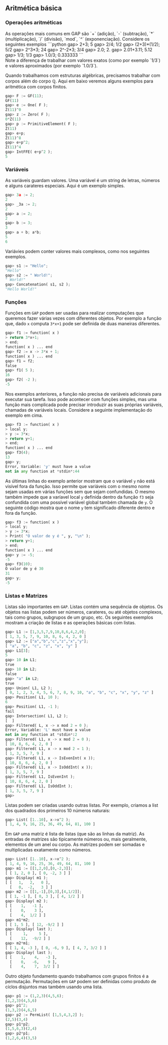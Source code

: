 ## Aritmética básica

### Operações aritméticas

<div class="task">
As operações mais comuns em GAP são `+` (adição), `-` (subtração), `*` (multiplicação), `/` (divisão), `mod`, `^` (exponenciação). Considere os seguintes exemplos
```python
gap> 2+3;
5
gap> 2/4;
1/2
gap> (2+3)*(1/2);
5/2
gap> 2^3*3;
24
gap> 2^-2*3;
3/4
gap> 2.0;
2.
gap> 2.01+3.11;
5.12
gap> 1/3;
1/3
gap> 1.0/3;
0.333333
```
</div>
Note a diferença de trabalhar com valores exatos (como por exemplo `1/3`) e valores aproximados (por exemplo `1.0/3`).

Quando trabalhamos com estruturas algébricas, precisamos trabalhar com corpos além do corpo $\mathbb Q$. Aqui em baixo veremos alguns exemplos para aritmética com corpos finitos.
```python
gap> F := GF(11);
GF(11)
gap> e := One( F );
Z(11)^0
gap> z := Zero( F );
0*Z(11)
gap> p := PrimitiveElement( F );
Z(11)
gap> e+p;
Z(11)^8
gap> e+p^2;
Z(11)^4
gap> IntFFE( e+p^2 );
5
```


### Variáveis

As variáveis guardam valores. Uma variável é um string de letras, números e alguns carateres especiais. Aqui é um exemplo simples.
```python
gap> 3a := 2;
2
gap> _3a := 2;
2
gap> a := 2; 
2
gap> b := 3;
3
gap> a + b; a*b;
5
6

```
Variávies podem conter valores mais complexos, como nos seguintes exemplos.

```python
gap> s1 := "Hello";
"Hello"
gap> s2 := " World!";
" World!"
gap> Concatenation( s1, s2 );
"Hello World!"
```

### Funções

Funções em ```GAP``` podem ser usadas para realizar computações que queremos fazer várias vezes com diferentes objetos. Por exemplo a função que, dado ```x``` computa ```3*x+1``` pode ser definida de duas maneiras diferentes.
```python
gap> f1 := function( x )
> return 3*x+1;
> end;
function( x ) ... end
gap> f2 := x -> 3*x + 1;
function( x ) ... end
gap> f1 = f2;
false
gap> f1( 5 );
16
gap> f2( -2 );
-5
```

Nos exemplos anteriores, a função não precisa de variáveis adicionais para executar sua tarefa. Isso pode acontecer com funções simples, mas uma função mais complicada pode precisar introduzir as suas próprias variáveis, chamadas de variáveis locais. Considere a seguinte implementação do exemplo em cima.
```python
gap> f3 := function( x )
> local y;
> y := 3*x;
> return y+1;
> end;
function( x ) ... end
gap> f3(4);
13
gap> y;
Error, Variable: 'y' must have a value
not in any function at *stdin*:44
```
As últimas linhas do exemplo anterior mostram que o variável ```y``` não está visível fora da função. Isso permite que variáveis com o mesmo nome sejam usadas em várias funções sem que sejam confundidas. O mesmo também impede que a varíavel local ```y``` definida dentro da função ```f3``` seja confundida com uma possível variável global também chamada de ```y```. O seguinte código mostra que o nome `y` tem significado diferente dentro e fora da função. 
```python
gap> f3 := function( x )
> local y;
> y := 3*x;
> Print( "O valor de y é ", y, "\n" );
> return y+1;
> end;
function( x ) ... end
gap> y := -5;
-5
gap> f3(10);
O valor de y é 30
31
gap> y;
-5
```





### Listas e Matrizes

Listas são importantes em ```GAP```. Listas contém uma sequência de objetos. Os objetos nas listas podem ser números, carateres, ou até objetos complexos, tais como grupos, subgrupos de um grupo, etc. Os seguintes exemplos mostram a criação de listas e as operações básicas com listas.

```python
gap> L1 := [1,3,5,7,9,10,8,6,4,2,0];
[ 1, 3, 5, 7, 9, 10, 8, 6, 4, 2, 0 ]
gap> L2 := ["a","b","c","z","x","y"];
[ "a", "b", "c", "z", "x", "y" ]
gap> L1[3];
5
gap> 10 in L1;
true
gap> 10 in L2;
false
gap> "a" in L2;
true
gap> Union( L1, L2 );
[ 0, 1, 2, 3, 4, 5, 6, 7, 8, 9, 10, "a", "b", "c", "x", "y", "z" ]
gap> Position( L1, 10 );
6
gap> Position( L1, -1 );
fail
gap> Intersection( L1, L2 );
[  ]
gap> Filtered( L, x -> x mod 2 = 0 );
Error, Variable: 'L' must have a value
not in any function at *stdin*:2
gap> Filtered( L1, x -> x mod 2 = 0 );
[ 10, 8, 6, 4, 2, 0 ]
gap> Filtered( L1, x -> x mod 2 = 1 );
[ 1, 3, 5, 7, 9 ]
gap> Filtered( L1, x -> IsEvenInt( x ));
[ 10, 8, 6, 4, 2, 0 ]
gap> Filtered( L1, x -> IsOddInt( x ));
[ 1, 3, 5, 7, 9 ]
gap> Filtered( L1, IsEvenInt );
[ 10, 8, 6, 4, 2, 0 ]
gap> Filtered( L1, IsOddInt );
[ 1, 3, 5, 7, 9 ]
gap> 
```

Listas podem ser criadas usando outras listas. Por exemplo, criamos a list dos quadrados dos primeiros 10 números naturais:
```python
gap> List( [1..10], x->x^2 );
[ 1, 4, 9, 16, 25, 36, 49, 64, 81, 100 ]

```
Em `GAP` uma matriz é lista de listas (que são as linhas da matriz). As entradas de matrizes são tipicamente números ou, mais geralmente, elementos de um anel ou corpo. As matrizes podem ser somadas e multiplicadas exatamente como números.
```python
gap> List( [1..10], x->x^2 );
[ 1, 4, 9, 16, 25, 36, 49, 64, 81, 100 ]
gap> m1 := [[1,2,0],[0,-2,3]];
[ [ 1, 2, 0 ], [ 0, -2, 3 ] ]
gap> Display( m1 );
[ [   1,   2,   0 ],
  [   0,  -2,   3 ] ]
gap> m2 := [[1,-1],[0,3],[4,1/2]];
[ [ 1, -1 ], [ 0, 3 ], [ 4, 1/2 ] ]
gap> Display( m2 );
[ [    1,   -1 ],
  [    0,    3 ],
  [    4,  1/2 ] ]
gap> m1*m2;
[ [ 1, 5 ], [ 12, -9/2 ] ]
gap> Display( last );
[ [     1,     5 ],
  [    12,  -9/2 ] ]
gap> m2*m1;
[ [ 1, 4, -3 ], [ 0, -6, 9 ], [ 4, 7, 3/2 ] ]
gap> Display( last );
[ [    1,    4,   -3 ],
  [    0,   -6,    9 ],
  [    4,    7,  3/2 ] ]
```
Outro objeto fundamento quando trabalhamos com grupos finitos é a permutação. Permutações em `GAP` podem ser definidas como produto de cíclos disjuntos mas também usando uma lista. 
```python
gap> p1 := (1,2,3)(4,5,6);
(1,2,3)(4,5,6)
gap> p1^2;
(1,3,2)(4,6,5)
gap> p2 := PermList( [1,5,4,3,2] );
(2,5)(3,4)
gap> p1*p2;
(1,5,6,3)(2,4)
gap> p2*p1;
(1,2,6,4)(3,5)
```

